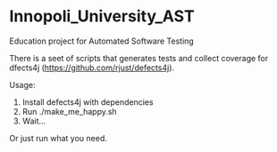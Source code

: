 # Innopoli_University_AST
Education project for Automated Software Testing

There is a seet of scripts that generates tests and collect coverage for dfects4j (https://github.com/rjust/defects4j).

Usage:
1) Install defects4j with dependencies
2) Run ./make_me_happy.sh
3) Wait...

Or just run what you need.
